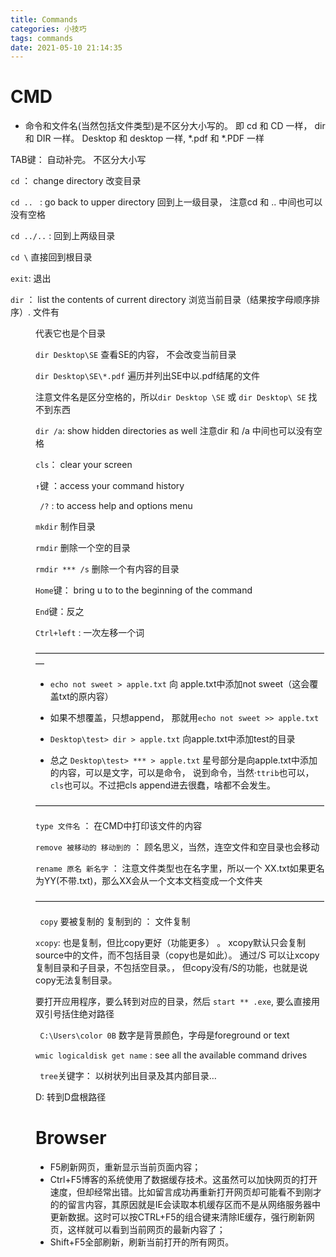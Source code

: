 ```yaml
---
title: Commands
categories: 小技巧
tags: commands
date: 2021-05-10 21:14:35
---
```



# CMD

* 命令和文件名(当然包括文件类型)是不区分大小写的。 即 cd 和 CD 一样， dir 和 DIR 一样。 Desktop 和 desktop 一样, *.pdf  和 *.PDF 一样

TAB键： 自动补完。 不区分大小写

`cd` ： change directory 改变目录

 `cd .. ` : go back to upper directory 回到上一级目录， 注意cd 和 .. 中间也可以没有空格

 `cd ../..` :  回到上两级目录

 `cd \` 直接回到根目录

 `exit`: 退出

<!--more-->

 `dir` ： list the contents of current directory 浏览当前目录（结果按字母顺序排序）.  文件有<DIR>代表它也是个目录

`dir Desktop\SE` 查看SE的内容， 不会改变当前目录

 `dir Desktop\SE\*.pdf`   遍历并列出SE中以.pdf结尾的文件

注意文件名是区分空格的，所以`dir Desktop \SE` 或 `dir Desktop\ SE`  找不到东西

` dir /a `: show hidden directories as well 注意dir 和 /a 中间也可以没有空格

 `cls`： clear your screen

 `↑`键 ：access your command history

` /?` : to access help and options menu

 `mkdir`   制作目录

 `rmdir` 删除一个空的目录

 `rmdir *** /s` 删除一个有内容的目录

`Home`键： bring u to  to the beginning of the command

`End`键：反之

`Ctrl+left` : 一次左移一个词

——————————————————————————————————

-  `echo not sweet > apple.txt`  向 apple.txt中添加not sweet（这会覆盖txt的原内容）
-  如果不想覆盖，只想append， 那就用`echo not sweet >> apple.txt` 
-  `Desktop\test> dir > apple.txt`    向apple.txt中添加test的目录

- 总之 `Desktop\test> *** > apple.txt` 星号部分是向apple.txt中添加的内容，可以是文字，可以是命令， 说到命令，当然·`ttrib`也可以，`cls`也可以。不过把cls append进去很蠢，啥都不会发生。

—————————————————————————————————

 

 `type 文件名` ： 在CMD中打印该文件的内容

 `remove 被移动的 移动到的` ： 顾名思义，当然，连空文件和空目录也会移动

 `rename 原名 新名字` ： 注意文件类型也在名字里，所以一个 XX.txt如果更名为YY(不带.txt)，那么XX会从一个文本文档变成一个文件夹

—————————————————————————————————

` copy` 要被复制的 复制到的 ： 文件复制  

 `xcopy`: 也是复制，但比copy更好（功能更多） 。 xcopy默认只会复制source中的文件，而不包括目录（copy也是如此）。 通过/S 可以让xcopy复制目录和子目录，不包括空目录。， 但copy没有/S的功能，也就是说copy无法复制目录。

 

要打开应用程序，要么转到对应的目录，然后 `start ** .exe`, 要么直接用双引号括住绝对路径

` C:\Users\color 0B`   数字是背景颜色，字母是foreground or text

 `wmic logicaldisk get name` : see all the available command drives

` tree`关键字： 以树状列出目录及其内部目录…

D: 转到D盘根路径

# Browser

* F5刷新网页，重新显示当前页面内容；
* Ctrl+F5博客的系统使用了数据缓存技术。这虽然可以加快网页的打开速度，但却经常出错。比如留言成功再重新打开网页却可能看不到刚才的的留言内容，其原因就是IE会读取本机缓存区而不是从网络服务器中更新数据。这时可以按CTRL+F5的组合键来清除IE缓存，强行刷新网页，这样就可以看到当前网页的最新内容了；
* Shift+F5全部刷新，刷新当前打开的所有网页。